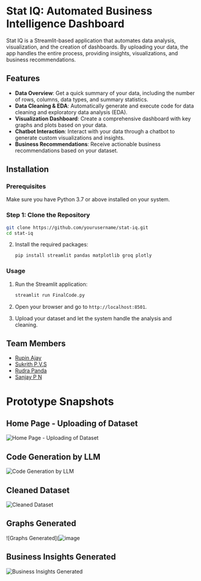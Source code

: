 # Stat IQ: Automated Business Intelligence Dashboard

Stat IQ is a Streamlit-based application that automates data analysis, visualization, and the creation of dashboards. By uploading your data, the app handles the entire process, providing insights, visualizations, and business recommendations.

## Features

- **Data Overview**: Get a quick summary of your data, including the number of rows, columns, data types, and summary statistics.
- **Data Cleaning & EDA**: Automatically generate and execute code for data cleaning and exploratory data analysis (EDA).
- **Visualization Dashboard**: Create a comprehensive dashboard with key graphs and plots based on your data.
- **Chatbot Interaction**: Interact with your data through a chatbot to generate custom visualizations and insights.
- **Business Recommendations**: Receive actionable business recommendations based on your dataset.

## Installation

### Prerequisites

Make sure you have Python 3.7 or above installed on your system.

### Step 1: Clone the Repository

```bash
git clone https://github.com/yourusername/stat-iq.git
cd stat-iq
```

2. Install the required packages:
    ```bash
    pip install streamlit pandas matplotlib groq plotly
    ```

### Usage

1. Run the Streamlit application:
    ```bash
    streamlit run FinalCode.py
    ```

2. Open your browser and go to `http://localhost:8501`.

3. Upload your dataset and let the system handle the analysis and cleaning.

## Team Members

- [Rupin Ajay](https://github.com/lucyfier56)
- [Sukrith P.V.S](https://github.com/sukrithpvs)
- [Rudra Panda](https://github.com/lucyfier56)
- [Sanjay P N](https://github.com/sanjayperam04)



# Prototype Snapshots

## Home Page - Uploading of Dataset
![Home Page - Uploading of Dataset](https://github.com/user-attachments/assets/7af9c5eb-dded-45b4-bebc-f1a2ca4e2afc)

## Code Generation by LLM
![Code Generation by LLM](https://github.com/user-attachments/assets/347dc4f2-e452-454e-a65d-4e6a57cef05a)

## Cleaned Dataset
![Cleaned Dataset](https://github.com/user-attachments/assets/3eb64e9e-4054-4839-999e-066e02935161)

## Graphs Generated
![Graphs Generated](![image](https://github.com/user-attachments/assets/dcc88db8-e9ba-4639-b0d6-a34b33c8c837)


## Business Insights Generated
![Business Insights Generated](https://github.com/user-attachments/assets/ff64dfd8-ae55-4c57-97da-19751c8a345b)





